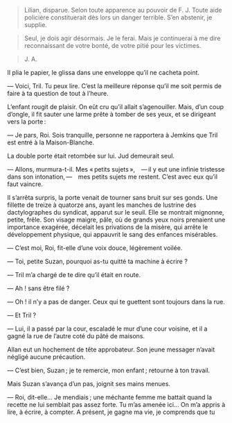 > Lilian, disparue. Selon toute apparence au pouvoir de F. J. Toute aide
  policière constituerait dès lors un danger terrible. S’en abstenir, je supplie.

> Seul, je dois agir désormais. Je le ferai. Mais je continuerai à me dire
  reconnaissant de votre bonté, de votre pitié pour les victimes.

> J. A.

Il plia le papier, le glissa dans une enveloppe qu’il ne cacheta point.

— Voici, Tril. Tu peux lire. C’est la meilleure réponse qu’il me soit permis de faire à ta question de tout à l’heure.

L’enfant rougit de plaisir. On eût cru qu’il allait s’agenouiller. Mais, d’un coup d’ongle, il fit sauter une larme prête à tomber de ses yeux, et se dirigeant vers la porte :

— Je pars, Roi. Sois tranquille, personne ne rapportera à Jemkins que Tril est entré à la Maison-Blanche.

La double porte était retombée sur lui. Jud demeurait seul.

— Allons, murmura-t-il. Mes « petits sujets », — il y eut une infinie tristesse dans son intonation, — mes petits sujets me restent. C’est avec eux qu’il faut vaincre.

Il s’arrêta surpris, la porte venait de tourner sans bruit sur ses gonds. Une fillette de treize à quatorze ans, ayant les manches de lustrine des dactylographes du syndicat, apparut sur le seuil. Elle se montrait mignonne, petite, frêle. Son visage maigre, pâle, où de grands yeux noirs prenaient une importance exagérée, décelait les privations de la misère, qui arrête le développement physique, qui appauvrit le sang des enfances misérables.

— C’est moi, Roi, fit-elle d’une voix douce, légèrement voilée.

— Toi, petite Suzan, pourquoi as-tu quitté ta machine à écrire ?

— Tril m’a chargé de te dire qu’il était en route.

— Ah ! sans être filé ?

— Oh ! il n’y a pas de danger. Ceux qui te guettent sont toujours dans la rue.

— Et Tril ?

— Lui, il a passé par la cour, escaladé le mur d’une cour voisine, et il a gagné la rue de l’autre coté du pâté de maisons.

Allan eut un hochement de tête approbateur. Son jeune messager n’avait négligé aucune précaution.

— C’est bien, Suzan ; je te remercie, mon enfant ; retourne à ton travail.

Mais Suzan s’avança d’un pas, joignit ses mains menues.

— Roi, dit-elle… Je mendiais ; une méchante femme me battait quand la recette ne lui semblait pas assez forte. Tu m’as amenée ici… On m’a appris à lire, à écrire, à compter. A présent, je gagne ma vie, je comprends que tu
